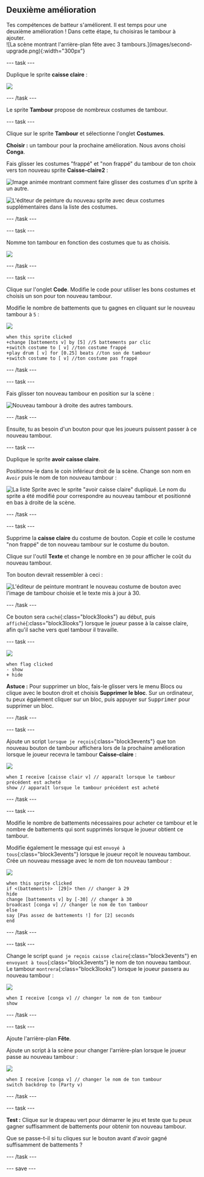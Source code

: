 ## Deuxième amélioration

<div style="display: flex; flex-wrap: wrap">
<div style="flex-basis: 200px; flex-grow: 1; margin-right: 15px;">
Tes compétences de batteur s'améliorent. Il est temps pour une deuxième amélioration ! Dans cette étape, tu choisiras le tambour à ajouter.
</div>
<div>
![La scène montrant l'arrière-plan fête avec 3 tambours.](images/second-upgrade.png){:width="300px"}
</div>
</div>

--- task ---

Duplique le sprite **caisse claire** :

![](images/duplicate-snare-drum.png)

--- /task ---

Le sprite **Tambour** propose de nombreux costumes de tambour.

--- task ---

Clique sur le sprite **Tambour** et sélectionne l'onglet **Costumes**.

**Choisir :** un tambour pour la prochaine amélioration. Nous avons choisi **Conga**.

Fais glisser les costumes "frappé" et "non frappé" du tambour de ton choix vers ton nouveau sprite **Caisse-claire2** :

![Image animée montrant comment faire glisser des costumes d'un sprite à un autre.](images/drag-costumes.gif)

![L'éditeur de peinture du nouveau sprite avec deux costumes supplémentaires dans la liste des costumes.](images/drum-3-costumes.png)

--- /task ---

--- task ---

Nomme ton tambour en fonction des costumes que tu as choisis.

![](images/drum-3-named.png)

--- /task ---

--- task ---

Clique sur l'onglet **Code**. Modifie le code pour utiliser les bons costumes et choisis un son pour ton nouveau tambour.

Modifie le nombre de battements que tu gagnes en cliquant sur le nouveau tambour à `5` :

![](images/drum-3-icon.png)

```blocks3
when this sprite clicked
+change [battements v] by [5] //5 battements par clic
+switch costume to [ v] //ton costume frappé
+play drum [ v] for [0.25] beats //ton son de tambour
+switch costume to [ v] //ton costume pas frappé
```

--- /task ---

--- task ---

Fais glisser ton nouveau tambour en position sur la scène :

![Nouveau tambour à droite des autres tambours.](images/drum-3-positioned.png)

--- /task ---

Ensuite, tu as besoin d'un bouton pour que les joueurs puissent passer à ce nouveau tambour.

--- task ---

Duplique le sprite **avoir caisse claire**.

Positionne-le dans le coin inférieur droit de la scène. Change son nom en `Avoir` puis le nom de ton nouveau tambour :

![La liste Sprite avec le sprite "avoir caisse claire" dupliqué. Le nom du sprite a été modifié pour correspondre au nouveau tambour et positionné en bas à droite de la scène.](images/get-drum-3.png)

--- /task ---

--- task ---

Supprime la **caisse claire** du costume de bouton. Copie et colle le costume "non frappé" de ton nouveau tambour sur le costume du bouton.

Clique sur l'outil **Texte** et change le nombre en `30` pour afficher le coût du nouveau tambour.

Ton bouton devrait ressembler à ceci :

![L'éditeur de peinture montrant le nouveau costume de bouton avec l'image de tambour choisie et le texte mis à jour à 30.](images/get-drum-copy.png)

--- /task ---


Ce bouton sera `caché`{:class="block3looks"} au début, puis `affiché`{:class="block3looks"} lorsque le joueur passe à la caisse claire, afin qu'il sache vers quel tambour il travaille.

--- task ---

![](images/get-drum-3-icon.png)

```blocks3
when flag clicked
- show
+ hide
```

**Astuce :** Pour supprimer un bloc, fais-le glisser vers le menu Blocs ou clique avec le bouton droit et choisis **Supprimer le bloc**. Sur un ordinateur, tu peux également cliquer sur un bloc, puis appuyer sur <kbd>Supprimer</kbd> pour supprimer un bloc.

--- /task ---

--- task ---

Ajoute un script `lorsque je reçois`{:class="block3events"} que ton nouveau bouton de tambour affichera lors de la prochaine amélioration lorsque le joueur recevra le tambour **Caisse-claire** :

![](images/get-drum-3-icon.png)

```blocks3
when I receive [caisse clair v] // apparaît lorsque le tambour précédent est acheté
show // apparaît lorsque le tambour précédent est acheté
```

--- /task ---

--- task ---

Modifie le nombre de battements nécessaires pour acheter ce tambour et le nombre de battements qui sont supprimés lorsque le joueur obtient ce tambour.

Modifie également le message qui est `envoyé à tous`{:class="block3events"} lorsque le joueur reçoit le nouveau tambour. Crée un nouveau message avec le nom de ton nouveau tambour :

![](images/get-drum-3-icon.png)

```blocks3
when this sprite clicked
if <(battements)>  [29]> then // changer à 29
hide
change [battements v] by [-30] // changer à 30
broadcast [conga v] // changer le nom de ton tambour
else
say [Pas assez de battements !] for [2] seconds 
end
```

--- /task ---

--- task ---

Change le script `quand je reçois caisse claire`{:class="block3events"} en `envoyant à tous`{:class="block3events"} le nom de ton nouveau tambour. Le tambour `montrera`{:class="block3looks"} lorsque le joueur passera au nouveau tambour :

![](images/drum-3-icon.png)

```blocks3
when I receive [conga v] // changer le nom de ton tambour
show
```

--- /task ---

--- task ---

Ajoute l'arrière-plan **Fête**.

Ajoute un script à la scène pour changer l'arrière-plan lorsque le joueur passe au nouveau tambour :

![](images/stage-icon.png)

```blocks3
when I receive [conga v] // changer le nom de ton tambour
switch backdrop to (Party v)
```

--- /task ---

--- task ---

**Test :** Clique sur le drapeau vert pour démarrer le jeu et teste que tu peux gagner suffisamment de battements pour obtenir ton nouveau tambour.

Que se passe-t-il si tu cliques sur le bouton avant d'avoir gagné suffisamment de battements ?

--- /task ---

--- save ---
